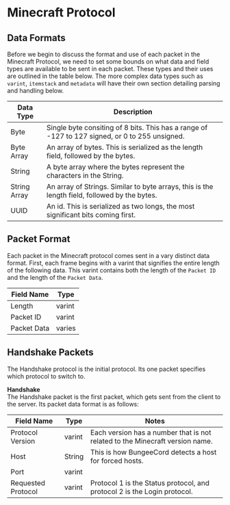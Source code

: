 Minecraft Protocol
==================

Data Formats
------------

Before we begin to discuss the format and use of each packet in the Minecraft Protocol,
we need to set some bounds on what data and field types are available to be sent in each packet.
These types and their uses are outlined in the table below.
The more complex data types such as `varint`, `itemstack` and `metadata` will have their own section detailing parsing and handling below.

Data Type    | Description
------------ | -----------
Byte         | Single byte consiting of 8 bits. This has a range of -127 to 127 signed, or 0 to 255 unsigned.
Byte Array   | An array of bytes. This is serialized as the length field, followed by the bytes.
String       | A byte array where the bytes represent the characters in the String.
String Array | An array of Strings. Similar to byte arrays, this is the length field, followed by the bytes.
UUID         | An id. This is serialized as two longs, the most significant bits coming first.


Packet Format
-------------

Each packet in the Minecraft protocol comes sent in a vary distinct data format.
First, each frame begins with a varint that signifies the entire length of the following data.
This varint contains both the length of the `Packet ID` and the length of the `Packet Data`.

Field Name  | Type
----------- | -------
Length      | varint
Packet ID   | varint
Packet Data | varies

Handshake Packets
-----------------

The Handshake protocol is the initial protocol. Its one packet specifies which protocol to switch to.

**Handshake**<br>
The Handshake packet is the first packet, which gets sent from the client to the server. Its packet data format is as follows:

Field Name         | Type   | Notes
---------------    | ------ | ------
Protocol Version   | varint | Each version has a number that is not related to the Minecraft version name.
Host               | String | This is how BungeeCord detects a host for forced hosts.
Port               | varint | 
Requested Protocol | varint | Protocol 1 is the Status protocol, and protocol 2 is the Login protocol.
